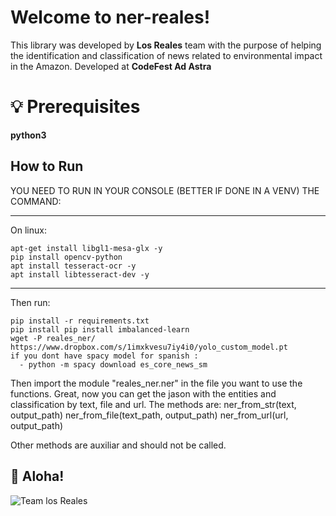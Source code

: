 # Welcome to ner-reales!

This library was developed by **Los Reales** team with the purpose of helping the identification and classification of news related to environmental impact in the Amazon.
Developed at **CodeFest Ad Astra**


# 💡 Prerequisites

**python3**


## How to Run
YOU NEED TO RUN IN YOUR CONSOLE (BETTER IF DONE IN A VENV) THE COMMAND:
********
On linux:
```
apt-get install libgl1-mesa-glx -y
pip install opencv-python
apt install tesseract-ocr -y
apt install libtesseract-dev -y
```
********
Then run:
```
pip install -r requirements.txt
pip install pip install imbalanced-learn
wget -P reales_ner/ https://www.dropbox.com/s/1imxkvesu7iy4i0/yolo_custom_model.pt
if you dont have spacy model for spanish :
  - python -m spacy download es_core_news_sm
```



Then import the module "reales_ner.ner" in the file you want to use the functions.
Great, now you can get the jason with the entities and classification by text, file and url. The methods are:
ner_from_str(text, output_path) 
ner_from_file(text_path, output_path)
ner_from_url(url, output_path)

Other methods are auxiliar and should not be called.

## 🐸  Aloha!
![Team los Reales](https://firebasestorage.googleapis.com/v0/b/moviles2023-c0911.appspot.com/o/images%2Fguardado.PNG?alt=media&token=ad60f1da-1dc1-433d-bcf3-af355bb1857f&_gl=1*121x8cv*_ga*NTI4Mjc5OTcyLjE2Nzk3MDEzMjM.*_ga_CW55HF8NVT*MTY4NTgwNDY2NC4xNi4xLjE2ODU4MDQ4MjkuMC4wLjA.)


